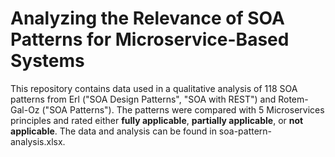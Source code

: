 # Analyzing the Relevance of SOA Patterns for Microservice-Based Systems

This repository contains data used in a qualitative analysis of 118 SOA patterns from Erl ("SOA Design Patterns", "SOA with REST") and Rotem-Gal-Oz ("SOA Patterns"). The patterns were compared with 5 Microservices principles and rated either **fully applicable**, **partially applicable**, or **not applicable**. The data and analysis can be found in soa-pattern-analysis.xlsx.